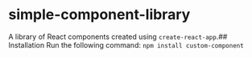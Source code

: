 # simple-component-library
A library of React components created using `create-react-app`.## Installation
Run the following command:
`npm install custom-component`